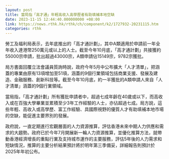 ```yaml
---
layout: post
title: 當局指「高才通」年輕高收入高學歷者有助填補本地空缺
date: 2023-11-15 12:44:40.000000000 +08:00
link: https://news.rthk.hk/rthk/ch/component/k2/1727932-20231115.htm
categories: rthk
---
```


勞工及福利局表示，去年底推出的「高才通計劃」，其中A類適用於申請前一年全年收入達港幣250萬元或以上的人士。截至今年10月底，「高才通計劃」共接獲約55000宗申請，批出超過43000宗，A類申請佔15149宗，9782宗獲批。

局方書面回覆立法會議員質詢時說，政府今年5月中公布擴大「人才清單」，把涵蓋的專業由原有13項增加至51項，涵蓋的9個行業領域包括商業支援、發展及建造、金融服務、創新科技等。截至今年10月底，約一半獲批的A類申請人來自「人才清單」涵蓋的9個行業領域。

當局指，「高才通計劃」所有獲批申請者中，超過七成年齡在40歲或以下，而高收入或在百強大學畢業並累積至少3年工作經驗的人士，亦佔超過七成。局方說，這些年輕、高收入或高學歷、富工作經驗、具國際視野的優質人才有助填補本地市場的空缺，能促進主要界別的發展。

政府說，一直定期進行宏觀層面的人力資源推算，評估香港未來中期人力供應和需求的大趨勢。政府已於今年7月開展新一輪人力資源推算，並優化推算方法，就帶動香港經濟增長的重點行業及支持城市運作的主要服務，評估5年後的人力需求和短缺情況，推算的主要分析結果預計將於明年第三季備妥，詳細報告則預計於2025年年初公布。

